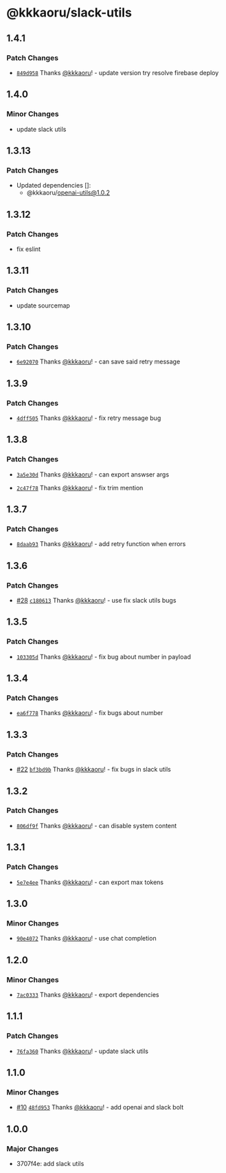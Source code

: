 # @kkkaoru/slack-utils

## 1.4.1

### Patch Changes

- [`849d958`](https://github.com/kkkaoru/firebase-slack-bolt-typescript/commit/849d958c1d5c052bfc69231583f9e5992823b02f) Thanks [@kkkaoru](https://github.com/kkkaoru)! - update version try resolve firebase deploy

## 1.4.0

### Minor Changes

- update slack utils

## 1.3.13

### Patch Changes

- Updated dependencies []:
  - @kkkaoru/openai-utils@1.0.2

## 1.3.12

### Patch Changes

- fix eslint

## 1.3.11

### Patch Changes

- update sourcemap

## 1.3.10

### Patch Changes

- [`6e92070`](https://github.com/kkkaoru/firebase-slack-bolt-typescript/commit/6e92070b17aff6a29f742aa487e9a6124578e6e4) Thanks [@kkkaoru](https://github.com/kkkaoru)! - can save said retry message

## 1.3.9

### Patch Changes

- [`4dff505`](https://github.com/kkkaoru/firebase-slack-bolt-typescript/commit/4dff505cb86c0429a6af6e80a49a0a9e58821327) Thanks [@kkkaoru](https://github.com/kkkaoru)! - fix retry message bug

## 1.3.8

### Patch Changes

- [`3a5e30d`](https://github.com/kkkaoru/firebase-slack-bolt-typescript/commit/3a5e30d54a81a313d1c3c847dff11a1931dcdf30) Thanks [@kkkaoru](https://github.com/kkkaoru)! - can export answser args

- [`2c47f78`](https://github.com/kkkaoru/firebase-slack-bolt-typescript/commit/2c47f782b04a40437c9fd7a3f071425d9a9104b5) Thanks [@kkkaoru](https://github.com/kkkaoru)! - fix trim mention

## 1.3.7

### Patch Changes

- [`8daab93`](https://github.com/kkkaoru/firebase-slack-bolt-typescript/commit/8daab93f31e8b71c67a64b58dc4d7e5eb34b8f5c) Thanks [@kkkaoru](https://github.com/kkkaoru)! - add retry function when errors

## 1.3.6

### Patch Changes

- [#28](https://github.com/kkkaoru/firebase-slack-bolt-typescript/pull/28) [`c180613`](https://github.com/kkkaoru/firebase-slack-bolt-typescript/commit/c18061365f0e6fde09bcc729f68e8386f540c490) Thanks [@kkkaoru](https://github.com/kkkaoru)! - use fix slack utils bugs

## 1.3.5

### Patch Changes

- [`103305d`](https://github.com/kkkaoru/firebase-slack-bolt-typescript/commit/103305d75b829453865366d1c05bddb7789ea19d) Thanks [@kkkaoru](https://github.com/kkkaoru)! - fix bug about number in payload

## 1.3.4

### Patch Changes

- [`ea6f778`](https://github.com/kkkaoru/firebase-slack-bolt-typescript/commit/ea6f778a94f0342a5988d5b52797f0220b8b4a70) Thanks [@kkkaoru](https://github.com/kkkaoru)! - fix bugs about number

## 1.3.3

### Patch Changes

- [#22](https://github.com/kkkaoru/firebase-slack-bolt-typescript/pull/22) [`bf3bd9b`](https://github.com/kkkaoru/firebase-slack-bolt-typescript/commit/bf3bd9b7fd988baf0ee8393515732ef16cdd1cf0) Thanks [@kkkaoru](https://github.com/kkkaoru)! - fix bugs in slack utils

## 1.3.2

### Patch Changes

- [`806df9f`](https://github.com/kkkaoru/firebase-slack-bolt-typescript/commit/806df9f06f3deab910d2c25fa5dbb41b395ffbce) Thanks [@kkkaoru](https://github.com/kkkaoru)! - can disable system content

## 1.3.1

### Patch Changes

- [`5e7e4ee`](https://github.com/kkkaoru/firebase-slack-bolt-typescript/commit/5e7e4ee03b2e677b61020b8b2569184c87aed181) Thanks [@kkkaoru](https://github.com/kkkaoru)! - can export max tokens

## 1.3.0

### Minor Changes

- [`90e4072`](https://github.com/kkkaoru/firebase-slack-bolt-typescript/commit/90e40727ffd20cc64ec32f2efa98ead672852049) Thanks [@kkkaoru](https://github.com/kkkaoru)! - use chat completion

## 1.2.0

### Minor Changes

- [`7ac0333`](https://github.com/kkkaoru/firebase-slack-bolt-typescript/commit/7ac0333dbc9fd02befb22642cff99138d7d02667) Thanks [@kkkaoru](https://github.com/kkkaoru)! - export dependencies

## 1.1.1

### Patch Changes

- [`76fa360`](https://github.com/kkkaoru/firebase-slack-bolt-typescript/commit/76fa360b09ca898ec5abf0fc014b329e020d203f) Thanks [@kkkaoru](https://github.com/kkkaoru)! - update slack utils

## 1.1.0

### Minor Changes

- [#10](https://github.com/kkkaoru/firebase-slack-bolt-typescript/pull/10) [`48fd953`](https://github.com/kkkaoru/firebase-slack-bolt-typescript/commit/48fd95367a4d2d889ac90e7338142f6783b7ea08) Thanks [@kkkaoru](https://github.com/kkkaoru)! - add openai and slack bolt

## 1.0.0

### Major Changes

- 3707f4e: add slack utils
